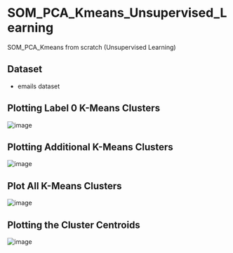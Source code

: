# SOM_PCA_Kmeans_Unsupervised_Learning
SOM_PCA_Kmeans from scratch (Unsupervised Learning) 
## Dataset 
- emails dataset
## Plotting Label 0 K-Means Clusters

![image](https://user-images.githubusercontent.com/63863517/230383197-c279e964-a85a-42bf-b089-c5883200365d.png)

## Plotting Additional K-Means Clusters

![image](https://user-images.githubusercontent.com/63863517/230383325-2f56d93c-0838-44f3-8cda-21d34f3cf056.png)

## Plot All K-Means Clusters

![image](https://user-images.githubusercontent.com/63863517/230383414-9b0ca226-f846-46ff-b27c-c557d4cc441f.png)

## Plotting the Cluster Centroids

![image](https://user-images.githubusercontent.com/63863517/230383540-32815b26-1591-4f95-aa18-e04644109db0.png)





